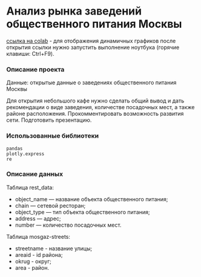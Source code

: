 # Анализ рынка заведений общественного питания Москвы

[ссылка на colab](https://colab.research.google.com/drive/1AkACJZOClEnhhgM9zQj2jiXuQGYj05ar) - для отображения 
динамичных графиков после открытия ссылки нужно запустить выполнение ноутбука (горячие клавиши: Ctrl+F9). 

### Описание проекта
Данные: открытые данные о заведениях общественного питания Москвы

Для открытия небольшого кафе нужно сделать общий вывод и дать рекомендации о виде заведения, количестве посадочных мест, 
а также районе расположения. Прокомментировать возможность развития сети. Подготовить презентацию.

### Использованные библиотеки

```
pandas
plotly.express
re
```
### Описание данных

Таблица rest_data:
   - object_name — название объекта общественного питания;
   - chain — сетевой ресторан;
   - object_type — тип объекта общественного питания;
   - address — адрес;
   - number — количество посадочных мест.
   
Таблица mosgaz-streets:
   - streetname - название улицы;
   - areaid - id района;
   - okrug - округ;
   - area - район.